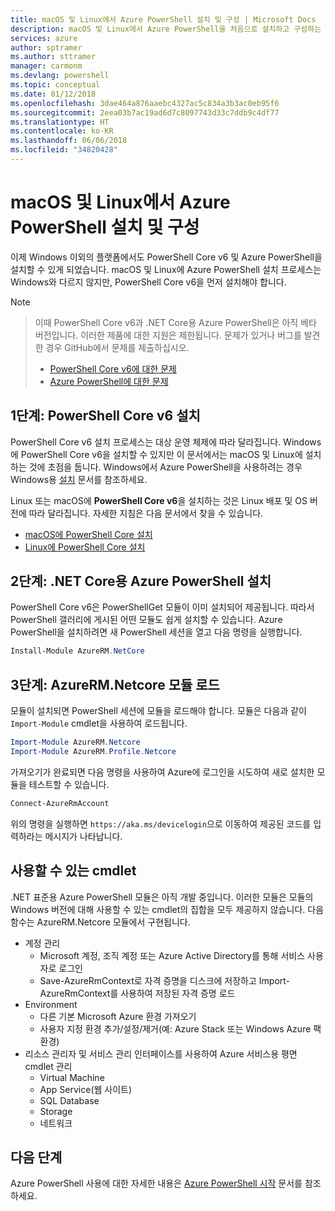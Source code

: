 ```yaml
---
title: macOS 및 Linux에서 Azure PowerShell 설치 및 구성 | Microsoft Docs
description: macOS 및 Linux에서 Azure PowerShell을 처음으로 설치하고 구성하는 방법입니다.
services: azure
author: sptramer
ms.author: sttramer
manager: carmonm
ms.devlang: powershell
ms.topic: conceptual
ms.date: 01/12/2018
ms.openlocfilehash: 3dae464a876aaebc4327ac5c834a3b3ac0eb95f6
ms.sourcegitcommit: 2eea03b7ac19ad6d7c8097743d33c7ddb9c4df77
ms.translationtype: HT
ms.contentlocale: ko-KR
ms.lasthandoff: 06/06/2018
ms.locfileid: "34820428"
---
```

# <a name="install-and-configure-azure-powershell-on-macos-and-linux"></a>macOS 및 Linux에서 Azure PowerShell 설치 및 구성

이제 Windows 이외의 플랫폼에서도 PowerShell Core v6 및 Azure PowerShell을 설치할 수 있게 되었습니다.
macOS 및 Linux에 Azure PowerShell 설치 프로세스는 Windows와 다르지 않지만, PowerShell Core v6을 먼저 설치해야 합니다.

> [!NOTE]

> 이때 PowerShell Core v6과 .NET Core용 Azure PowerShell은 아직 베타 버전입니다.
> 이러한 제품에 대한 지원은 제한됩니다. 문제가 있거나 버그를 발견한 경우 GitHub에서 문제를 제출하십시오.
>
> * [PowerShell Core v6에 대한 문제](https://github.com/PowerShell/PowerShell/issues)
> * [Azure PowerShell에 대한 문제](https://github.com/azure/azure-docs-powershell/issues)

## <a name="step-1-install-powershell-core-v6"></a>1단계: PowerShell Core v6 설치

PowerShell Core v6 설치 프로세스는 대상 운영 체제에 따라 달라집니다.
Windows에 PowerShell Core v6을 설치할 수 있지만 이 문서에서는 macOS 및 Linux에 설치하는 것에 초점을 둡니다. Windows에서 Azure PowerShell을 사용하려는 경우 Windows용 [설치](./install-azurerm-ps.md) 문서를 참조하세요.

Linux 또는 macOS에 **PowerShell Core v6**을 설치하는 것은 Linux 배포 및 OS 버전에 따라 달라집니다.
자세한 지침은 다음 문서에서 찾을 수 있습니다.

- [macOS에 PowerShell Core 설치](/powershell/scripting/setup/installing-powershell-core-on-macos)
- [Linux에 PowerShell Core 설치](/powershell/scripting/setup/installing-powershell-core-on-linux)

## <a name="step-2-install-azure-powershell-for-net-core"></a>2단계: .NET Core용 Azure PowerShell 설치

PowerShell Core v6은 PowerShellGet 모듈이 이미 설치되어 제공됩니다. 따라서 PowerShell 갤러리에 게시된 어떤 모듈도 쉽게 설치할 수 있습니다. Azure PowerShell을 설치하려면 새 PowerShell 세션을 열고 다음 명령을 실행합니다.

```powershell
Install-Module AzureRM.NetCore
```

## <a name="step-3-load-the-azurermnetcore-module"></a>3단계: AzureRM.Netcore 모듈 로드

모듈이 설치되면 PowerShell 세션에 모듈을 로드해야 합니다. 모듈은 다음과 같이 `Import-Module` cmdlet을 사용하여 로드됩니다.

```powershell
Import-Module AzureRM.Netcore
Import-Module AzureRM.Profile.Netcore
```

가져오기가 완료되면 다음 명령을 사용하여 Azure에 로그인을 시도하여 새로 설치한 모듈을 테스트할 수 있습니다.

```powershell
Connect-AzureRmAccount
```

위의 명령을 실행하면 `https://aka.ms/devicelogin`으로 이동하여 제공된 코드를 입력하라는 메시지가 나타납니다.

## <a name="available-cmdlets"></a>사용할 수 있는 cmdlet

.NET 표준용 Azure PowerShell 모듈은 아직 개발 중입니다. 이러한 모듈은 모듈의 Windows 버전에 대해 사용할 수 있는 cmdlet의 집합을 모두 제공하지 않습니다. 다음 함수는 AzureRM.Netcore 모듈에서 구현됩니다.

* 계정 관리
  - Microsoft 계정, 조직 계정 또는 Azure Active Directory를 통해 서비스 사용자로 로그인
  - Save-AzureRmContext로 자격 증명을 디스크에 저장하고 Import-AzureRmContext를 사용하여 저장된 자격 증명 로드
* Environment
  - 다른 기본 Microsoft Azure 환경 가져오기
  - 사용자 지정 환경 추가/설정/제거(예: Azure Stack 또는 Windows Azure 팩 환경)
* 리소스 관리자 및 서비스 관리 인터페이스를 사용하여 Azure 서비스용 평면 cmdlet 관리
  - Virtual Machine
  - App Service(웹 사이트)
  - SQL Database
  - Storage
  - 네트워크

## <a name="next-steps"></a>다음 단계

Azure PowerShell 사용에 대한 자세한 내용은 [Azure PowerShell 시작](get-started-azureps.md) 문서를 참조하세요.
